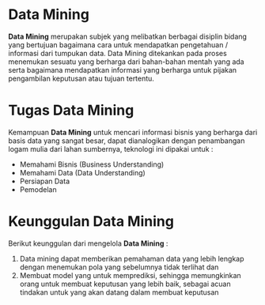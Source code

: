 # Data Mining

**Data Mining**  merupakan subjek yang melibatkan berbagai disiplin bidang yang bertujuan bagaimana cara untuk mendapatkan pengetahuan / informasi dari tumpukan data. Data Mining ditekankan pada proses menemukan sesuatu yang berharga dari bahan-bahan mentah yang ada serta bagaimana mendapatkan informasi yang berharga untuk pijakan pengambilan keputusan atau tujuan tertentu.

# Tugas Data Mining

Kemampuan **Data Mining** untuk mencari informasi bisnis yang berharga dari basis data yang sangat besar, dapat dianalogikan dengan penambangan logam mulia dari lahan sumbernya, teknologi ini dipakai untuk :

-   Memahami Bisnis (Business Understanding)
-   Memahami Data (Data Understanding)
-   Persiapan Data
-   Pemodelan

# Keunggulan Data Mining

Berikut keunggulan dari mengelola **Data Mining** :

1.  Data mining dapat memberikan pemahaman data yang lebih lengkap dengan menemukan pola yang sebelumnya tidak terlihat dan
2.  Membuat model yang untuk memprediksi, sehingga memungkinkan orang untuk membuat keputusan yang lebih baik, sebagai acuan tindakan untuk yang akan datang dalam membuat keputusan

```{tableofcontents}
```
